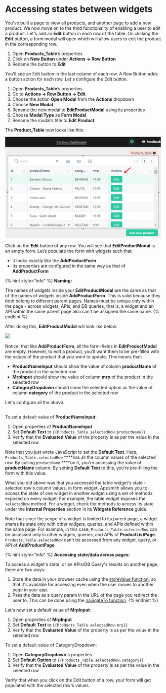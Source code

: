 # Accessing states between widgets

You've built a page to view all products, and another page to add a new product. We now move on to the third functionality of enabling a user to edit a product. Let's add an **Edit** button in each row of the table. On clicking the **Edit** button, a form modal will open which will allow users to edit the product in the corresponding row.

1. Open **Products\_Table**’s properties
2. Click on **New** **Button** under **Actions → Row Button**
3. Rename the button to **Edit**

You'll see an Edit button in the last column of each row. A Row Button adds a button action for each row. Let's configure the Edit button.

1. Open **Products\_Table**’s properties
2. Go to **Actions → Row Button → Edit**
3. Choose the action **Open Modal** from the **Actions** dropdown
4. Choose **New Modal**
5. Rename the new modal to **EditProductModal** using its properties 
6. Choose **Modal Type** as **Form Modal**
7. Rename the modal’s title to **Edit Product**

The **Product\_Table** now looks like this:

![ProductListPage: Note the addition of the Actions column in right having the Edit buttons](../../.gitbook/assets/image%20%285%29.png)

Click on the **Edit** button of any row. You will see that **EditProductModal** is an empty form. Let’s populate the form with widgets such that:

* It looks exactly like the **AddProductForm** 
* Its properties are configured in the same way as that of **AddProductForm**

{% hint style="info" %}
**Naming:**

The names of widgets inside your **EditProductModal** are the same as that of the names of widgets inside **AddProductForm**. This is valid because they both belong to different parent pages. Names must be unique only within the page - across widgets, APIs, and DB queries, that is, a widget and an API within the same parent page also can't be assigned the same name. 
{% endhint %}

After doing this, **EditProductModal** will look like below:

![](https://lh4.googleusercontent.com/YcO2UY_zzOZoqz94uEZ23C8UlaLlGkg3Ty0NHHU7aOWGd1aZYJaUPJ3T14kxamGoUk2i2yv3q7q9sd45-D4uvFHTwsZn8Nu1DE_eoWtIhXP-jKPIcBMBbYP0QyzjUd1qV9-xwTFM)

Notice, that like **AddProductForm**, all the form-fields in **EditProductModal** are empty. However, to edit a product, you'll want them to be pre-filled with the values of the product that you want to update. This means that:

* **ProductNameInput** should show the value of column **productName** of the product in the selected row
* **MrpInput** should show the value of column **mrp** of the product in the selected row
*  **CategoryDropdown** should show the selected option as the value of column **category** of the product in the selected row

Let's configure all the above.

## 

To set a default value of **ProductNameInput**:

1. Open properties of **ProductNameInput**
2. Set **Default** **Text** to `{{Products_Table.selectedRow.productName}}`
3. Verify that the **Evaluated** **Value** of the property is as per the value in the selected row

Note that you just wrote JavaScript to set the **Default Text**. Here, `Products_Table.selectedRow` ****has all the column values of the selected row. By calling `productName` ****on it, you're accessing the value of **productName** column. By setting **Default** **Text** to this, you’re pre-filling the form with this value. 

What you did above was that you accessed the table widget's state - selected row's column values, in form widget. Appsmith allows you to access the state of one widget in another widget using a set of methods exposed on every widget. For example, the table widget exposes the `selectedRow` method. For a widget, check the methods to access its state under the **Internal Properties** section in its **Widgets Reference** guide.

Note that since the scope of a widget is limited to its parent page, a widget shares its state only with other widgets, queries, and APIs defined within the same page. For example, in this case, `Products_Table.selectedRow` can be accessed only in other widgets, queries, and APIs of **ProductListPage**. `Products_Table.selectedRow` can't be accessed from any widget, query, or API of **AddProductPage**. 

{% hint style="info" %}
**Accessing state/data across pages:**

To access a widget's state, or an APIs/DB Query's results on another page, there are two ways:

1. Store the data in your browser cache using the [storeValue function](https://docs.appsmith.com/function-reference/store-value), so that it's available for accessing even when the user moves to another page in your app.
2. Pass the data as a query param in the URL of the page you redirect the user to. This can be done using the [navigateTo function](https://docs.appsmith.com/function-reference/navigateto).
{% endhint %}

Let's now set a default value of **MrpInput**:

1. Open properties of **MrpInput**
2. Set **Default** **Text** to `{{Products_Table.selectedRow.mrp}}`
3. Verify that the **Evaluated Value** of the property is as per the value in the selected row

To set a default value of CategoryDropdown:

1. Open **CategoryDropdown**'s properties
2. Set **Default** **Option** to `{{Products_Table.selectedRow.category}}`
3. Verify that the **Evaluated** **Value** of the property is as per the value in the selected row

Verify that when you click on the Edit button of a row, your form will get populated with the selected row's values.

